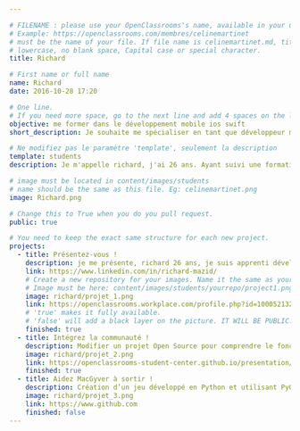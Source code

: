 ```yaml
---

# FILENAME : please use your OpenClassrooms's name, available in your url.
# Example: https://openclassrooms.com/membres/celinemartinet
# must be the name of your file. If file name is celinemartinet.md, title is celinemartinet.
# lowercase, no blank space, Capital case or special character.
title: Richard

# First name or full name
name: Richard
date: 2016-10-28 17:20

# One line.
# If you need more space, go to the next line and add 4 spaces on the left, as in 'description'.
objective: me former dans le développement mobile ios swift
short_description: Je souhaite me spécialiser en tant que développeur mobile ios swift

# Ne modifiez pas le paramètre 'template', seulement la description
template: students
description: Je m'appelle richard, j'ai 26 ans. Ayant suivi une formation Prép'fullstack cela ma permis de découvrir le monde de la programmation. 

# image must be located in content/images/students
# name should be the same as this file. Eg: celinemartinet.png
image: Richard.png

# Change this to True when you do you pull request.
public: true

# You need to keep the exact same structure for each new project.
projects:
  - title: Présentez-vous !
    description: je me présente, richard 26 ans, je suis apprenti développeur ios.
    link: https://www.linkedin.com/in/richard-mazid/
    # Create a new repository for your images. Name it the same as your nickname and profile picture.
    # Image must be here: content/images/students/yourrepo/project1.png
    image: richard/projet_1.png
    link: https://openclassrooms.workplace.com/profile.php?id=100052132534396
    # 'true' makes it fully available.
    # 'false' will add a black layer on the picture. IT WILL BE PUBLIC!
    finished: true
  - title: Intégrez la communauté !
    description: Modifier un projet Open Source pour comprendre le fonctionnement de Git, de Github et des pull requests. 
    image: richard/projet_2.png
    link: https://openclassrooms-student-center.github.io/presentation/students/ratus.html
    finished: true
  - title: Aidez MacGyver à sortir !
    description: Création d’un jeu développé en Python et utilisant PyGame.
    image: richard/projet_3.png
    link: https://www.github.com
    finished: false
---
```

